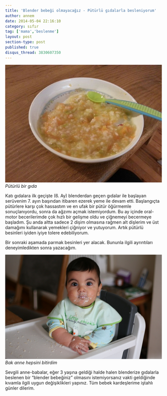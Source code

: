 ```yaml
---
title: 'Blender bebeği olmayacağız - Pütürlü gıdalarla besleniyorum'
author: annem
date: 2014-05-04 22:16:10
category: sıfır
tag: ['mama','beslenme']
layout: post
section-type: post
published: true
disqus_thread: 3830607350
---
```


![Pütürlü bir gıda](/img/posts/puturlu_gidalar.jpg)
*Pütürlü bir gıda*

Katı gıdalara ilk geçişte (6. Ay) blenderdan geçen gıdalar ile başlayan serüvenim 7. ayın başından itibaren ezerek yeme ile devam etti. Başlangıçta pütürlere karşı çok hassastım ve en ufak bir pütür öğürmemle sonuçlanıyordu, sonra da ağzımı açmak istemiyordum. Bu ay içinde oral-motor becerilerimde çok hızlı bir gelişme oldu ve çiğnemeyi becermeye başladım. Şu anda altta sadece 2 dişim olmasına rağmen alt dişlerim ve üst damağımı kullanarak yemekleri çiğniyor ve yutuyorum. Artık pütürlü besinleri iyiden iyiye tolere edebiliyorum.

Bir sonraki aşamada parmak besinleri yer alacak. Bununla ilgili ayrıntıları deneyimledikten sonra yazacağım.

![Bak anne hepsini bitirdim](/img/posts/puturlu_yemekler.jpg)
*Bak anne hepsini bitirdim*

Sevgili anne-babalar, eğer 3 yaşına geldiği halde halen blenderize gıdalarla beslenen bir “blender bebeğiniz” olmasını istemiyorsanız vakti geldiğinde kıvamla ilgili uygun değişiklikleri yapınız. Tüm bebek kardeşlerime iştahlı günler dilerim.
